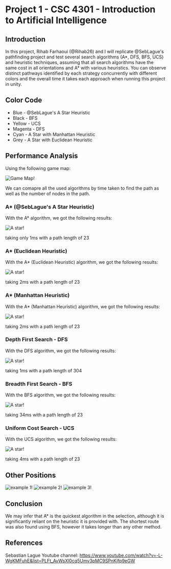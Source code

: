 # Project 1 - CSC 4301 - Introduction to Artificial Intelligence

## Introduction

In this project, Rihab Farhaoui (@Rihab26) and I will replicate @SebLague's pathfinding project and test several search algorithms (A*, DFS, BFS, UCS) and heuristic techniques, assuming that all search algorithms have the same cost in all orientations and A* with various heuristics. You can observe distinct pathways identified by each strategy concurrently with different colors and the overall time it takes each approach when running this project in unity.

## Color Code

- Blue - @SebLague's A Star Heuristic
- Black - BFS
- Yellow - UCS
- Magenta - DFS
- Cyan - A Star with Manhattan Heuristic
- Grey - A Star with Euclidean Heuristic

## Performance Analysis

Using the following game map:

![Game Map!](Screenshots/gamemap.png "Game Map")

We can comapre all the used algorithms by time taken to find the path as well as the number of nodes in the path.
### A* (@SebLague's A Star Heuristic)

With the A* algorithm, we got the following results:

![A star!](Screenshots/Astar.png "A star")

taking only 1ms with a path length of 23

 ### A* (Euclidean Heuristic)

With the A* (Euclidean Heuristic) algorithm, we got the following results:

![A star!](Screenshots/AstarEuclidian.png "A star Euclidean")

taking 2ms with a path length of 23

 ### A* (Manhattan Heuristic)

With the A* (Manhattan Heuristic) algorithm, we got the following results:

![A star!](Screenshots/AstarManhattan.png "A star Manhattan")

taking 2ms with a path length of 23

### Depth First Search - DFS

With the DFS algorithm, we got the following results:

![A star!](Screenshots/DFS.png "DFS")

taking 1ms with a path length of 304

 ### Breadth First Search - BFS

With the BFS algorithm, we got the following results:

![A star!](Screenshots/BFS.png "BFS")

taking 34ms with a path length of 23

  ### Uniform Cost Search - UCS

With the UCS algorithm, we got the following results:

![A star!](Screenshots/UCS.png "UCS")

taking 4ms with a path length of 23

## Other Positions

![example 1!](Screenshots/example1.png "position 1")
![example 2!](Screenshots/example2.png "position 2")
![example 3!](Screenshots/example3.png "position 3")

## Conclusion

We may infer that A* is the quickest algorithm in the selection, although it is significantly reliant on the heuristic it is provided with. The shortest route was also found using BFS, however it takes longer than any other method.

## References

Sebastian Lague Youtube channel: https://www.youtube.com/watch?v=-L-WgKMFuhE&list=PLFt_AvWsXl0cq5Umv3pMC9SPnKjfp9eGW

